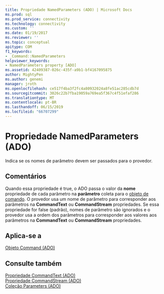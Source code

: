 ```yaml
---
title: Propriedade NamedParameters (ADO) | Microsoft Docs
ms.prod: sql
ms.prod_service: connectivity
ms.technology: connectivity
ms.custom: ''
ms.date: 01/19/2017
ms.reviewer: ''
ms.topic: conceptual
apitype: COM
f1_keywords:
- _Command::NamedParameters
helpviewer_keywords:
- NamedParameters property [ADO]
ms.assetid: 42409387-026c-435f-a9b1-bf4167095875
author: MightyPen
ms.author: genemi
manager: jroth
ms.openlocfilehash: ce517f4ba3f2fc4a80932024a8fe51ac285cdb7d
ms.sourcegitcommit: 3026c22b7fba19059a769ea5f367c4f51efaf286
ms.translationtype: MT
ms.contentlocale: pt-BR
ms.lasthandoff: 06/15/2019
ms.locfileid: "66707299"
---
```

# <a name="namedparameters-property-ado"></a>Propriedade NamedParameters (ADO)
Indica se os nomes de parâmetro devem ser passados para o provedor.  
  
## <a name="remarks"></a>Comentários  
 Quando essa propriedade é true, o ADO passa o valor da **nome** propriedade de cada parâmetro na **parâmetro** coleta para o [objeto de comando](../../../ado/reference/ado-api/command-object-ado.md). O provedor usa um nome de parâmetro para corresponder aos parâmetros na **CommandText** ou **CommandStream** propriedades. Se essa propriedade for false (padrão), nomes de parâmetro são ignorados e o provedor usa a ordem dos parâmetros para corresponder aos valores aos parâmetros na **CommandText** ou **CommandStream** propriedades.  
  
## <a name="applies-to"></a>Aplica-se a  
 [Objeto Command (ADO)](../../../ado/reference/ado-api/command-object-ado.md)  
  
## <a name="see-also"></a>Consulte também  
 [Propriedade CommandText (ADO)](../../../ado/reference/ado-api/commandtext-property-ado.md)   
 [Propriedade CommandStream (ADO)](../../../ado/reference/ado-api/commandstream-property-ado.md)   
 [Coleção Parameters (ADO)](../../../ado/reference/ado-api/parameters-collection-ado.md)
